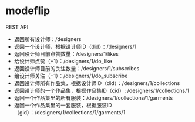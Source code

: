# modeflip

REST API

- 返回所有设计师：/designers
- 返回一个设计师，根据设计师ID（did）：/designers/1
- 返回设计师目前点赞数量：/designers/1/likes
- 给设计师点赞（+1）：/designers/1/do_like
- 返回设计师目前的关注数量：/designers/1/subscribes
- 给设计师关注（+1）：/designers/1/do_subscribe
- 返回设计师所有作品集，根据设计师ID（did）：/designers/1/collections
- 返回设计师的一个作品集，根据作品集ID（cid）: /designers/1/collections/1
- 返回一个作品集里的所有服装：/designers/1/collections/1/garments
- 返回一个作品集里的一套服装，根据服装ID（gid）：/designers/1/collections/1/garments/1
